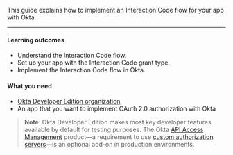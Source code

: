 This guide explains how to implement an Interaction Code flow for your app with Okta.

---

#### Learning outcomes

* Understand the Interaction Code flow.
* Set up your app with the Interaction Code grant type.
* Implement the Interaction Code flow in Okta.

#### What you need

* [Okta Developer Edition organization](/signup)
* An app that you want to implement OAuth 2.0 authorization with Okta

> **Note**: Okta Developer Edition makes most key developer features available by default for testing purposes. The Okta [API Access Management](/docs/concepts/api-access-management/) product&mdash;a requirement to use [custom authorization servers](/docs/concepts/auth-servers/#custom-authorization-server)&mdash;is an optional add-on in production environments.
